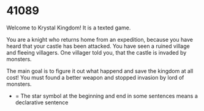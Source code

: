 # 41089
Welcome to Krystal Kingdom!
It is a texted game.

You are a knight who returns home from an expedition, because you have heard that your castle has been attacked.
You have seen a ruined village and fleeing villagers.
One villager told you, that the castle is invaded by monsters.

The main goal is to figure it out what happend and save the kingdom at all cost!
You must found a better weapon and stopped invasion by lord of monsters.

* = The star symbol at the beginning and end in some sentences means a declarative sentence
